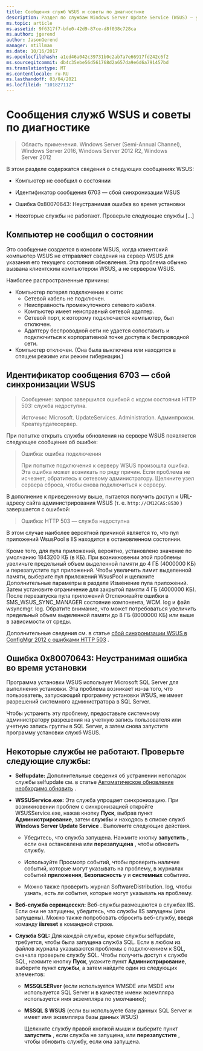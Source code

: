 ```yaml
---
title: Сообщения служб WSUS и советы по диагностике
description: Раздел по службам Windows Server Update Service (WSUS) — устранение неполадок с помощью сообщений WSUS
ms.topic: article
ms.assetid: 9f6317f7-bfe0-42d9-87ce-d8f038c728ca
ms.author: jgerend
author: JasonGerend
manager: mtillman
ms.date: 10/16/2017
ms.openlocfilehash: a1ed46a042c39731b0c2ab7a7e66917fd242c6f2
ms.sourcegitcommit: db4c35ebe56d561768d2a657da9e6d6a791457bd
ms.translationtype: MT
ms.contentlocale: ru-RU
ms.lasthandoff: 03/04/2021
ms.locfileid: "101827112"
---
```

# <a name="wsus-messages-and-troubleshooting-tips"></a>Сообщения служб WSUS и советы по диагностике

>Область применения. Windows Server (Semi-Annual Channel), Windows Server 2016, Windows Server 2012 R2, Windows Server 2012

В этом разделе содержатся сведения о следующих сообщениях WSUS:

-   Компьютер не сообщил о состоянии

-   Идентификатор сообщения 6703 — сбой синхронизации WSUS

-   Ошибка 0x80070643: Неустранимая ошибка во время установки

-   Некоторые службы не работают. Проверьте следующие службы [...]

## <a name="computer-has-not-reported-status"></a>Компьютер не сообщил о состоянии
Это сообщение создается в консоли WSUS, когда клиентский компьютер WSUS не отправляет сведения на сервер WSUS для указания его текущего состояния обновления. Эта проблема обычно вызвана клиентским компьютером WSUS, а не сервером WSUS.

Наиболее распространенные причины:

-   Компьютер потерял подключение к сети:
    -   Сетевой кабель не подключен.
    -   Неисправность промежуточного сетевого кабеля.
    -   Компьютер имеет неисправный сетевой адаптер.
    -   Сетевой порт, к которому подключается компьютер, был отключен.
    -   Адаптеру беспроводной сети не удается сопоставить и подключиться к корпоративной точке доступа к беспроводной сети.
-   Компьютер отключен. (Она была выключена или находится в спящем режиме или режим гибернации.)

## <a name="message-id-6703---wsus-synchronization-failed"></a>Идентификатор сообщения 6703 — сбой синхронизации WSUS
> Сообщение: запрос завершился ошибкой с кодом состояния HTTP 503: служба недоступна.
>
> Источник: Microsoft. UpdateServices. Administration. Админпрокси. Креатеупдатесервер.

При попытке открыть службы обновления на сервере WSUS появляется следующее сообщение об ошибке:

> Ошибка: ошибка подключения
>
> При попытке подключения к серверу WSUS произошла ошибка. Эта ошибка может возникать по ряду причин. Если проблема не исчезнет, обратитесь к сетевому администратору. Щелкните узел сервера сброса, чтобы снова подключиться к серверу.

В дополнение к приведенному выше, пытается получить доступ к URL-адресу сайта администрирования WSUS (т. е. `http://CM12CAS:8530` ) завершается с ошибкой:

> Ошибка: HTTP 503 — служба недоступна

В этом случае наиболее вероятной причиной является то, что пул приложений WsusPool в IIS находится в остановленном состоянии.

Кроме того, для пула приложений, вероятно, установлено значение по умолчанию 1843200 КБ (в КБ). При возникновении этой проблемы увеличьте предельный объем выделенной памяти до 4 ГБ (4000000 КБ) и перезапустите пул приложений. Чтобы увеличить лимит выделенной памяти, выберите пул приложений WsusPool и щелкните Дополнительные параметры в разделе Изменение пула приложений. Затем установите ограничение для закрытой памяти 4 ГБ (4000000 КБ). После перезапуска пула приложений Отслеживайте ошибки в SMS_WSUS_SYNC_MANAGER состояние компонента, WCM. log и файл wsyncmgr. log. Обратите внимание, что может потребоваться увеличить предельный объем выделенной памяти до 8 ГБ (8000000 КБ) или выше в зависимости от среды.

Дополнительные сведения см. в статье [сбой синхронизации WSUS в ConfigMgr 2012 с ошибками HTTP 503](https://blogs.technet.com/b/sus/archive/2015/03/23/configmgr-2012-support-tip-wsus-sync-fails-with-http-503-errors.aspx) .

## <a name="error-0x80070643-fatal-error-during-installation"></a>Ошибка 0x80070643: Неустранимая ошибка во время установки
Программа установки WSUS использует Microsoft SQL Server для выполнения установки. Эта проблема возникает из-за того, что пользователь, запускающий программу установки WSUS, не имеет разрешений системного администратора в SQL Server.

Чтобы устранить эту проблему, предоставьте системному администратору разрешения на учетную запись пользователя или учетную запись группы в SQL Server, а затем снова запустите программу установки служб WSUS.

## <a name="some-services-are-not-running-check-the-following-services"></a>Некоторые службы не работают. Проверьте следующие службы:

- **Selfupdate:** Дополнительные сведения об устранении неполадок службы selfupdate см. в статье [Автоматическое обновление необходимо обновить](/previous-versions/windows/it-pro/windows-server-2008-R2-and-2008/cc708554(v=ws.10)) .

- **WSSUService.exe:** Эта служба упрощает синхронизацию. При возникновении проблем с синхронизацией откройте WSUSService.exe, нажав кнопку **Пуск**, выбрав пункт **Администрирование**, затем **службы** и находясь в списке служб **Windows Server Update Service** . Выполните следующие действия.

    -   Убедитесь, что служба запущена. Нажмите кнопку **запустить** , если она остановлена или **перезапущена** , чтобы обновить службу.

    -   Используйте Просмотр событий, чтобы проверить наличие событий, которые могут указывать на проблему, в журналах событий **приложения**, **Безопасность** y и **системных** событиях.

    -   Можно также проверить журнал SoftwareDistribution. log, чтобы узнать, есть ли события, которые могут указывать на проблему.

- **Веб-служба сервицесскл:** Веб-службы размещаются в службах IIS. Если они не запущены, убедитесь, что службы IIS запущены (или запущены). Можно также попробовать сбросить веб-службу, введя команду **iisreset** в командной строке.

- **Служба SQL:** Для каждой службы, кроме службы selfupdate, требуется, чтобы была запущена служба SQL. Если в любом из файлов журнала указываются проблемы с подключением к SQL, сначала проверьте службу SQL. Чтобы получить доступ к службе SQL, нажмите кнопку **Пуск**, укажите пункт **Администрирование**, выберите пункт **службы**, а затем найдите один из следующих элементов:

  - **MSSQLSERver** (если используется WMSDE или MSDE или используется SQL Server и в качестве имени экземпляра используется имя экземпляра по умолчанию);

  - **MSSQL $ WSUS** (если вы используете базу данных SQL Server и имеет имя экземпляра базы данных WSUS)

    Щелкните службу правой кнопкой мыши и выберите пункт **запустить** , если служба не запущена, или **перезапустите** , чтобы обновить службу, если она запущена.